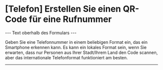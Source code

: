 <h1>[Telefon] Erstellen Sie einen QR-Code für eine Rufnummer</h1>

--- Text  oberhalb des Formulars ---

<p class="hint smfm-hint">Geben Sie eine Telefonnummer in einem beliebigen Format ein, das ein Smartphone erkennen kann. Es kann ein lokales Format sein, wenn Sie erwarten, dass nur Personen aus Ihrer Stadt/Ihrem Land den Code scannen, aber das internationale Telefonformat funktioniert am besten.</p>

----------
